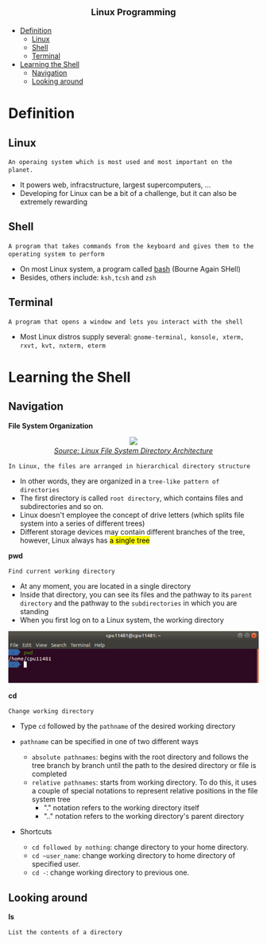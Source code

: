 <p style="text-align:center;font-size:large;font-weight:bold">Linux Programming</p>

- [Definition](#definition)
  - [Linux](#linux)
  - [Shell](#shell)
  - [Terminal](#terminal)
- [Learning the Shell](#learning-the-shell)
  - [Navigation](#navigation)
  - [Looking around](#looking-around)

# Definition

## Linux

    An operaing system which is most used and most important on the planet.

- It powers web, infracstructure, largest supercomputers, ...
- Developing for Linux can be a bit of a challenge, but it can also be extremely rewarding

## Shell

    A program that takes commands from the keyboard and gives them to the operating system to perform

- On most Linux system, a program called [bash](https://en.wikipedia.org/wiki/Bash_(Unix_shell)) (Bourne Again SHell)
- Besides, others include: `ksh,tcsh` and `zsh` 

## Terminal

    A program that opens a window and lets you interact with the shell

- Most Linux distros supply several: `gnome-terminal, konsole, xterm, rxvt, kvt, nxterm, eterm`

# Learning the Shell

## Navigation

**File System Organization**

<p align="center">
  <img src="https://thesagediary.files.wordpress.com/2018/09/linuxfile.png?w=1024" width="400">
  <br/>
  <i><a href=https://thesagediary.com/2020/04/14/linux-file-system-directory-architecture/>Source: Linux File System Directory Architecture</a></i>
</p>

    In Linux, the files are arranged in hierarchical directory structure

- In other words, they are organized in a `tree-like pattern of directories`
- The first directory is called `root directory`, which contains files and subdirectories and so on.
- Linux doesn't employee the concept of drive letters (which splits file system into a series of different trees)
- Different storage devices may contain different branches of the tree, however, Linux always has <mark>a single tree</mark>

**pwd**

    Find current working directory

- At any moment, you are located in a single directory
- Inside that directory, you can see its files and the pathway to its `parent directory` and the pathway to the `subdirectories` in which you are standing
- When you first log on to a Linux system, the working directory 

![pwd](assets/images/pwd.png)

**cd**

    Change working directory

- Type `cd` followed by the `pathname` of the desired working directory

- `pathname` can be specified in one of two different ways
  - `absolute pathnames`: begins with the root directory and follows the tree branch by branch until the path to the desired directory or file is completed
  - `relative pathnames`: starts from working directory. To do this, it uses a couple of special notations to represent relative positions in the file system tree
    - "." notation refers to the working directory itself
    - ".." notation refers to the working directory's parent directory

- Shortcuts
  - `cd followed by nothing`: change directory to your home directory.
  - `cd ~user_name`: change working directory to home directory of specified user.
  - `cd -`: change working directory to previous one.


## Looking around

**ls**

    List the contents of a directory
    